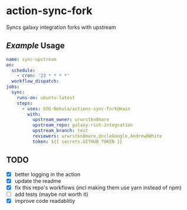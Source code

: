 # action-sync-fork

Syncs galaxy integration forks with upstream

## **_Example_** Usage

```yaml
name: sync-upstream
on:
  schedule:
    - cron: '23 * * * *'
  workflow_dispatch:
jobs:
  sync:
    runs-on: ubuntu-latest
    steps:
      - uses: GOG-Nebula/actions-sync-fork@main
        with:
          upstream_owner: urwrstkn8mare
          upstream_repo: galaxy-riot-integration
          upstream_branch: test
          reviewers: urwrstkn8mare,UncleGoogle,AndrewDWhite
          token: ${{ secrets.GITHUB_TOKEN }}
```

## TODO

- [x] better logging in the action
- [x] update the readme
- [x] fix this repo's workflows (incl making them use yarn instead of npm)
- [ ] add tests (maybe not worth it)
- [x] improve code readablitiy
